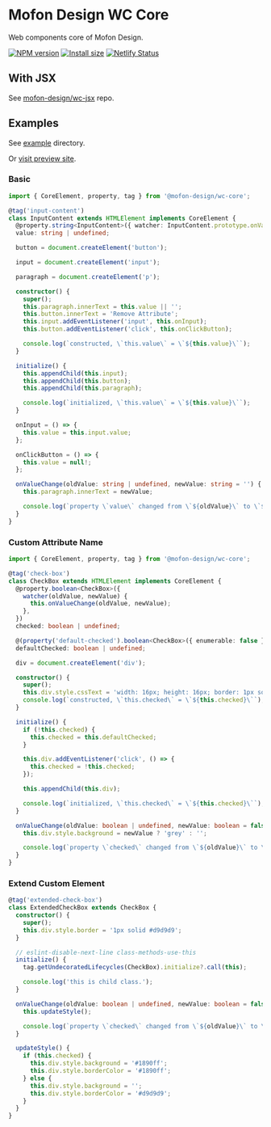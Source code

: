 # Mofon Design WC Core

Web components core of Mofon Design.

[![NPM version](https://img.shields.io/npm/v/@mofon-design/wc-core.svg?style=flat)](https://www.npmjs.com/package/@mofon-design/wc-core) [![Install size](https://packagephobia.com/badge?p=@mofon-design/wc-core)](https://packagephobia.com/result?p=@mofon-design/wc-core) [![Netlify Status](https://api.netlify.com/api/v1/badges/9b26eba9-d88f-41f7-b838-9a5da66e473a/deploy-status)](https://app.netlify.com/sites/wc-core/deploys)

## With JSX

See [mofon-design/wc-jsx](https://github.com/mofon-design/wc-jsx) repo.

## Examples

See [example](https://github.com/mofon-design/wc-core/tree/master/example) directory.

Or [visit preview site](https://wc-core.netlify.com/).

### Basic

```ts
import { CoreElement, property, tag } from '@mofon-design/wc-core';

@tag('input-content')
class InputContent extends HTMLElement implements CoreElement {
  @property.string<InputContent>({ watcher: InputContent.prototype.onValueChange })
  value: string | undefined;

  button = document.createElement('button');

  input = document.createElement('input');

  paragraph = document.createElement('p');

  constructor() {
    super();
    this.paragraph.innerText = this.value || '';
    this.button.innerText = 'Remove Attribute';
    this.input.addEventListener('input', this.onInput);
    this.button.addEventListener('click', this.onClickButton);

    console.log(`constructed, \`this.value\` = \`${this.value}\``);
  }

  initialize() {
    this.appendChild(this.input);
    this.appendChild(this.button);
    this.appendChild(this.paragraph);

    console.log(`initialized, \`this.value\` = \`${this.value}\``);
  }

  onInput = () => {
    this.value = this.input.value;
  };

  onClickButton = () => {
    this.value = null!;
  };

  onValueChange(oldValue: string | undefined, newValue: string = '') {
    this.paragraph.innerText = newValue;

    console.log(`property \`value\` changed from \`${oldValue}\` to \`${newValue}\``);
  }
}
```

### Custom Attribute Name

```ts
import { CoreElement, property, tag } from '@mofon-design/wc-core';

@tag('check-box')
class CheckBox extends HTMLElement implements CoreElement {
  @property.boolean<CheckBox>({
    watcher(oldValue, newValue) {
      this.onValueChange(oldValue, newValue);
    },
  })
  checked: boolean | undefined;

  @(property('default-checked').boolean<CheckBox>({ enumerable: false }))
  defaultChecked: boolean | undefined;

  div = document.createElement('div');

  constructor() {
    super();
    this.div.style.cssText = 'width: 16px; height: 16px; border: 1px solid grey;';
    console.log(`constructed, \`this.checked\` = \`${this.checked}\``);
  }

  initialize() {
    if (!this.checked) {
      this.checked = this.defaultChecked;
    }

    this.div.addEventListener('click', () => {
      this.checked = !this.checked;
    });

    this.appendChild(this.div);

    console.log(`initialized, \`this.checked\` = \`${this.checked}\``);
  }

  onValueChange(oldValue: boolean | undefined, newValue: boolean = false) {
    this.div.style.background = newValue ? 'grey' : '';

    console.log(`property \`checked\` changed from \`${oldValue}\` to \`${newValue}\``);
  }
}
```

### Extend Custom Element

```ts
@tag('extended-check-box')
class ExtendedCheckBox extends CheckBox {
  constructor() {
    super();
    this.div.style.border = '1px solid #d9d9d9';
  }

  // eslint-disable-next-line class-methods-use-this
  initialize() {
    tag.getUndecoratedLifecycles(CheckBox).initialize?.call(this);

    console.log('this is child class.');
  }

  onValueChange(oldValue: boolean | undefined, newValue: boolean = false) {
    this.updateStyle();

    console.log(`property \`checked\` changed from \`${oldValue}\` to \`${newValue}\``);
  }

  updateStyle() {
    if (this.checked) {
      this.div.style.background = '#1890ff';
      this.div.style.borderColor = '#1890ff';
    } else {
      this.div.style.background = '';
      this.div.style.borderColor = '#d9d9d9';
    }
  }
}
```

